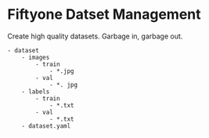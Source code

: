 # Fiftyone Datset Management
Create high quality datasets. Garbage in, garbage out.
```
- dataset  
    - images  
        - train  
            - *.jpg  
        - val
            - *. jpg
    - labels
        - train
            - *.txt
        - val
            - *.txt
    - dataset.yaml
```

